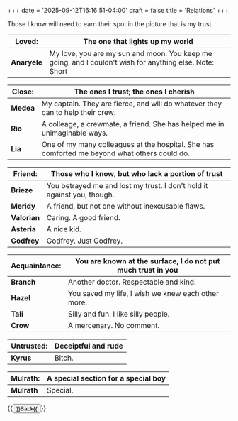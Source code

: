+++
date = '2025-09-12T16:16:51-04:00'
draft = false
title = 'Relations'
+++

Those I know will need to earn their spot in the picture that is my trust.

| Loved: | The one that lights up my world      |
| ------ | ------------------------------------ |
| **Anaryele** | My love, you are my sun and moon. You keep me going, and I couldn't wish for anything else. Note: Short |

| Close: | The ones I trust; the ones I cherish  |
| ------ | ------------------------------------- |
| **Medea**  | My captain. They are fierce, and will do whatever they can to help their crew.
| **Rio**    | A colleage, a crewmate, a friend. She has helped me in unimaginable ways.
| **Lia**    | One of my many colleagues at the hospital. She has comforted me beyond what others could do.

| Friend: | Those who I know, but who lack a portion of trust |
| ---------------- | -------------------------------------------- |
| **Brieze**       | You betrayed me and lost my trust. I don't hold it against you, though. | 
| **Meridy**       | A friend, but not one without inexcusable flaws.
| **Valorian**     | Caring. A good friend.
| **Asteria**      | A nice kid. |
| **Godfrey**      | Godfrey. Just Godfrey. |

| Acquaintance: | You are known at the surface, I do not put much trust in you |
| ------------- | ------------------------------------------------------------ |
| **Branch**    | Another doctor. Respectable and kind.                        |
| **Hazel**     | You saved my life, I wish we knew each other more.           |
| **Tali**      | Silly and fun. I like silly people.                          |
| **Crow**      | A mercenary. No comment.

| Untrusted: | Deceiptful and rude |
| ---------- | ------------------- |
| **Kyrus**  | Bitch.              |

| Mulrath: | A special section for a special boy |
| -------- | ----------------------------------- |
| **Mulrath** | Special. |

{{<button href="../../..">}}Back{{</button>}}